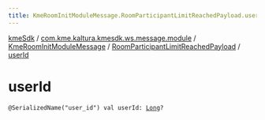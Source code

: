 ```yaml
---
title: KmeRoomInitModuleMessage.RoomParticipantLimitReachedPayload.userId - kmeSdk
---
```


[kmeSdk](../../../index.html) / [com.kme.kaltura.kmesdk.ws.message.module](../../index.html) / [KmeRoomInitModuleMessage](../index.html) / [RoomParticipantLimitReachedPayload](index.html) / [userId](./user-id.html)

# userId

`@SerializedName("user_id") val userId: `[`Long`](https://kotlinlang.org/api/latest/jvm/stdlib/kotlin/-long/index.html)`?`